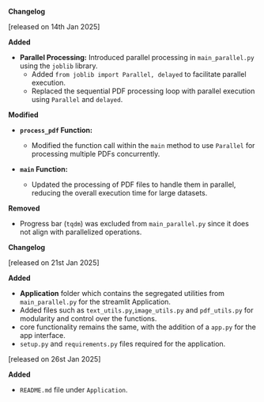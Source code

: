 **Changelog**

[released on 14th Jan 2025]

**Added**
- **Parallel Processing:** Introduced parallel processing in `main_parallel.py` using the `joblib` library.
  - Added `from joblib import Parallel, delayed` to facilitate parallel execution.
  - Replaced the sequential PDF processing loop with parallel execution using `Parallel` and `delayed`.

**Modified**
- **`process_pdf` Function:**
  - Modified the function call within the `main` method to use `Parallel` for processing multiple PDFs concurrently.
  
- **`main` Function:**
  - Updated the processing of PDF files to handle them in parallel, reducing the overall execution time for large datasets.

**Removed**
- Progress bar (`tqdm`) was excluded from `main_parallel.py` since it does not align with parallelized operations.

**Changelog**

[released on 21st Jan 2025]

**Added** 
- **Application** folder which contains the segregated utilities from `main_parallel.py` for the streamlit Application.
- Added files such as `text_utils.py`,`image_utils.py` and `pdf_utils.py` for modularity and control over the functions.
- core functionality remains the same, with the addition of a `app.py` for the app interface.
- `setup.py` and `requirements.py` files required for the application.


[released on 26st Jan 2025]

**Added**
- `README.md` file under `Application`.
